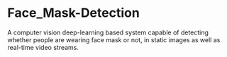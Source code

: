 # Face_Mask-Detection
A computer vision deep-learning based system capable of detecting whether people are wearing face mask or not, in static images as well as real-time video streams.
